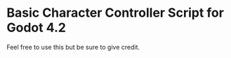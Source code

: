 # Basic Character Controller Script for Godot 4.2

Feel free to use this but be sure to give credit.
